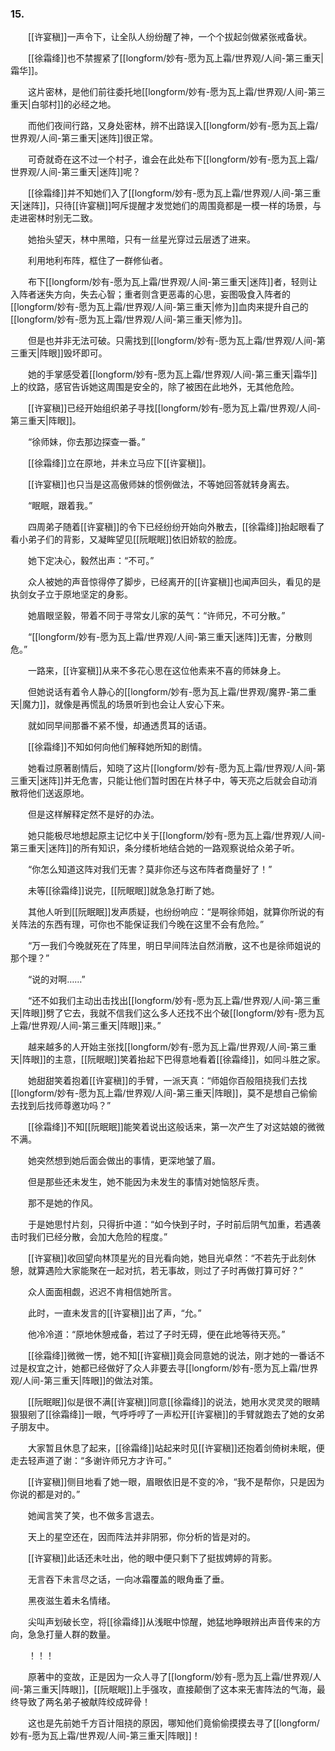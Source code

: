 ### 15.

　　[[许宴稹]]一声令下，让全队人纷纷醒了神，一个个拔起剑做紧张戒备状。

　　[[徐霜绛]]也不禁握紧了[[longform/妙有-愿为瓦上霜/世界观/人间-第三重天|霜华]]。

　　这片密林，是他们前往委托地[[longform/妙有-愿为瓦上霜/世界观/人间-第三重天|白邬村]]的必经之地。

　　而他们夜间行路，又身处密林，辨不出路误入[[longform/妙有-愿为瓦上霜/世界观/人间-第三重天|迷阵]]很正常。

　　可奇就奇在这不过一个村子，谁会在此处布下[[longform/妙有-愿为瓦上霜/世界观/人间-第三重天|迷阵]]呢？

　　[[徐霜绛]]并不知她们入了[[longform/妙有-愿为瓦上霜/世界观/人间-第三重天|迷阵]]，只待[[许宴稹]]呵斥提醒才发觉她们的周围竟都是一模一样的场景，与走进密林时别无二致。

　　她抬头望天，林中黑暗，只有一丝星光穿过云层透了进来。

　　利用地利布阵，框住了一群修仙者。

　　布下[[longform/妙有-愿为瓦上霜/世界观/人间-第三重天|迷阵]]者，轻则让入阵者迷失方向，失去心智；重者则含更恶毒的心思，妄图吸食入阵者的[[longform/妙有-愿为瓦上霜/世界观/人间-第三重天|修为]]血肉来提升自己的[[longform/妙有-愿为瓦上霜/世界观/人间-第三重天|修为]]。

　　但是也并非无法可破。只需找到[[longform/妙有-愿为瓦上霜/世界观/人间-第三重天|阵眼]]毁坏即可。

　　她的手掌感受着[[longform/妙有-愿为瓦上霜/世界观/人间-第三重天|霜华]]上的纹路，感官告诉她这周围是安全的，除了被困在此地外，无其他危险。

　　[[许宴稹]]已经开始组织弟子寻找[[longform/妙有-愿为瓦上霜/世界观/人间-第三重天|阵眼]]。

　　“徐师妹，你去那边探查一番。”

　　[[徐霜绛]]立在原地，并未立马应下[[许宴稹]]。

　　[[许宴稹]]也只当是这高傲师妹的惯例做法，不等她回答就转身离去。

　　“眠眠，跟着我。”

　　四周弟子随着[[许宴稹]]的令下已经纷纷开始向外散去，[[徐霜绛]]抬起眼看了看小弟子们的背影，又凝眸望见[[阮眠眠]]依旧娇软的脸庞。

　　她下定决心，毅然出声：“不可。”

　　众人被她的声音惊得停了脚步，已经离开的[[许宴稹]]也闻声回头，看见的是执剑女子立于原地坚定的身影。

　　她眉眼坚毅，带着不同于寻常女儿家的英气：“许师兄，不可分散。”

　　“[[longform/妙有-愿为瓦上霜/世界观/人间-第三重天|迷阵]]无害，分散则危。”

　　一路来，[[许宴稹]]从来不多花心思在这位他素来不喜的师妹身上。

　　但她说话有着令人静心的[[longform/妙有-愿为瓦上霜/世界观/魔界-第二重天|魔力]]，就像是再慌乱的场景听到也会让人安心下来。

　　就如同早间那番不紧不慢，却通透贯耳的话语。

　　[[徐霜绛]]不知如何向他们解释她所知的剧情。

　　她看过原著剧情后，知晓了这片[[longform/妙有-愿为瓦上霜/世界观/人间-第三重天|迷阵]]并无危害，只能让他们暂时困在片林子中，等天亮之后就会自动消散将他们送返原地。

　　但是这样解释定然不是好的办法。

　　她只能极尽地想起原主记忆中关于[[longform/妙有-愿为瓦上霜/世界观/人间-第三重天|迷阵]]的所有知识，条分缕析地结合她的一路观察说给众弟子听。

　　“你怎么知道这阵对我们无害？莫非你还与这布阵者商量好了！”

　　未等[[徐霜绛]]说完，[[阮眠眠]]就急急打断了她。

　　其他人听到[[阮眠眠]]发声质疑，也纷纷响应：“是啊徐师姐，就算你所说的有关阵法的东西有理，可你也不能保证我们今晚在这里不会有危险。”

　　“万一我们今晚就死在了阵里，明日早间阵法自然消散，这不也是徐师姐说的那个理？”

　　“说的对啊……”

　　“还不如我们主动出击找出[[longform/妙有-愿为瓦上霜/世界观/人间-第三重天|阵眼]]劈了它去，我就不信我们这么多人还找不出个破[[longform/妙有-愿为瓦上霜/世界观/人间-第三重天|阵眼]]来。”

　　越来越多的人开始主张找[[longform/妙有-愿为瓦上霜/世界观/人间-第三重天|阵眼]]的主意，[[阮眠眠]]笑着抬起下巴得意地看着[[徐霜绛]]，如同斗胜之家。

　　她甜甜笑着抱着[[许宴稹]]的手臂，一派天真：“师姐你百般阻挠我们去找[[longform/妙有-愿为瓦上霜/世界观/人间-第三重天|阵眼]]，莫不是想自己偷偷去找到后找师尊邀功吗？”

　　[[徐霜绛]]不知[[阮眠眠]]能笑着说出这般话来，第一次产生了对这姑娘的微微不满。

　　她突然想到她后面会做出的事情，更深地皱了眉。

　　但是那些还未发生，她不能因为未发生的事情对她恼怒斥责。

　　那不是她的作风。

　　于是她思忖片刻，只得折中道：“如今快到子时，子时前后阴气加重，若遇袭击时我们已经分散，会加大危险的程度。”

　　[[许宴稹]]收回望向林顶星光的目光看向她，她目光卓然：“不若先于此刻休憩，就算遇险大家能聚在一起对抗，若无事故，则过了子时再做打算可好？”

　　众人面面相觑，迟迟不肯相信她所言。

　　此时，一直未发言的[[许宴稹]]出了声，“允。”

　　他冷冷道：“原地休憩戒备，若过了子时无碍，便在此地等待天亮。”

　　[[徐霜绛]]微微一愣，她不知[[许宴稹]]竟会同意她的说法，刚才她的一番话不过是权宜之计，她都已经做好了众人非要去寻[[longform/妙有-愿为瓦上霜/世界观/人间-第三重天|阵眼]]的做法对策。

　　[[阮眠眠]]似是很不满[[许宴稹]]同意[[徐霜绛]]的说法，她用水灵灵灵的眼睛狠狠剜了[[徐霜绛]]一眼，气呼呼哼了一声松开[[许宴稹]]的手臂就跑去了她的女弟子朋友中。

　　大家暂且休息了起来，[[徐霜绛]]站起来时见[[许宴稹]]还抱着剑倚树未眠，便走去轻声道了谢：“多谢许师兄方才许可。”

　　[[许宴稹]]侧目地看了她一眼，眉眼依旧是不变的冷，“我不是帮你，只是因为你说的都是对的。”　　

　　她闻言笑了笑，也不做多言退去。

　　天上的星空还在，因而阵法并非阴邪，你分析的皆是对的。

　　[[许宴稹]]此话还未吐出，他的眼中便只剩下了挺拔娉婷的背影。

　　无言吞下未言尽之话，一向冰霜覆盖的眼角垂了垂。

　　黑夜滋生着未名情绪。

　　尖叫声划破长空，将[[徐霜绛]]从浅眠中惊醒，她猛地睁眼辨出声音传来的方向，急急打量人群的数量。

　　！！！

　　原著中的变故，正是因为一众人寻了[[longform/妙有-愿为瓦上霜/世界观/人间-第三重天|阵眼]]，[[阮眠眠]]上手强攻，直接颠倒了这本来无害阵法的气海，最终导致了两名弟子被献阵绞成碎骨！

　　这也是先前她千方百计阻挠的原因，哪知他们竟偷偷摸摸去寻了[[longform/妙有-愿为瓦上霜/世界观/人间-第三重天|阵眼]]！